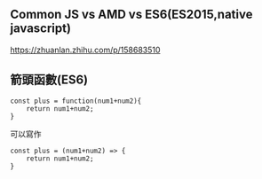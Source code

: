 ## Common JS vs AMD vs ES6(ES2015,native javascript)
https://zhuanlan.zhihu.com/p/158683510

## 箭頭函數(ES6)

    const plus = function(num1+num2){
        return num1+num2; 
    }
  
可以寫作  
  
    const plus = (num1+num2) => {
        return num1+num2; 
    }
